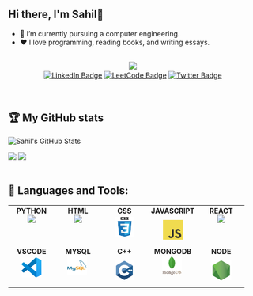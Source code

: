 ## Hi there, I'm Sahil👋
- 🔭 I’m currently pursuing a computer engineering.
- ❤️ I love programming, reading books, and writing essays.
<br>

<div id="header" align="center">
  <img src="https://media.giphy.com/media/M9gbBd9nbDrOTu1Mqx/giphy.gif" width="100"/>
</div>
<div id="badges" align="center">
  <a href = "https://www.linkedin.com/in/sahil-kandhare-661b99226/"><img src="https://img.shields.io/badge/LinkedIn-blue?style=for-the-badge&logo=linkedin&logoColor=white" alt="LinkedIn Badge"/></a>
  <a href = "https://leetcode.com/sahil_k_027/"><img src="https://img.shields.io/badge/leetcode-grey?style=for-the-badge&logo=leetcode&logoColor=yellow" alt="LeetCode Badge"/></a>
  <a href = "https://twitter.com/Sahil_K_27"><img src="https://img.shields.io/badge/Twitter-blue?style=for-the-badge&logo=twitter&logoColor=white" alt="Twitter Badge"/></a>

</div>
<br>
<br>

## 🏆 My GitHub stats
![Sahil's GitHub Stats](https://github-readme-stats.vercel.app/api?username=Sahilk-027&show_icons=true&theme=tokyonight)

<img src="https://github-readme-stats.vercel.app/api/top-langs?username=Sahilk-027&layout=compact&show_icons=true&theme=tokyonight"/>

<img src="https://github-readme-streak-stats.herokuapp.com/?user=Sahilk-027&show_icons=true&theme=tokyonight"/>
<br>
<br>

## 🧰 Languages and Tools:

<table width="320px">
    <tbody>
        <tr valign="top">
            <td width="80px" align="center">
            <span><strong>PYTHON</strong></span><br>
            <img height=50 src="https://cdn.jsdelivr.net/gh/devicons/devicon/icons/python/python-original.svg"/>
            </td>
            <td width="80px" align="center">
            <span><strong>HTML</strong></span><br>
            <img height=50 src="https://cdn.jsdelivr.net/gh/devicons/devicon/icons/html5/html5-original.svg" />
            </td>
            <td width="80px" align="center">
            <span><strong>CSS</strong></span><br>
            <img src="https://raw.githubusercontent.com/github/explore/80688e429a7d4ef2fca1e82350fe8e3517d3494d/topics/css/css.png" alt="VS Code" height="40" style="vertical-align:top; margin:4px">
            </td>
            <td width="80px" align="center">
            <span><strong>JAVASCRIPT</strong></span><br>
            <img src="https://raw.githubusercontent.com/github/explore/80688e429a7d4ef2fca1e82350fe8e3517d3494d/topics/javascript/javascript.png"                       alt="Javascript" height="40" style="vertical-align:top; margin:10px">
            </td>
            <td width="80px" align="center">
            <span><strong>REACT</strong></span><br>
            <img height=50 src="https://cdn.jsdelivr.net/gh/devicons/devicon/icons/react/react-original.svg" />
            </td>
        </tr>
        <tr valign="top">
            <td width="80px" align="center">
            <span><strong>VSCODE</strong></span><br>
            <img src="https://raw.githubusercontent.com/github/explore/80688e429a7d4ef2fca1e82350fe8e3517d3494d/topics/visual-studio-code/visual-studio-code.png" alt="VS Code" height="40" style="vertical-align:top; margin:4px">
            </td>
            <td width="80px" align="center">
            <span><strong>MYSQL</strong></span><br>
             <img src="https://github.com/devicons/devicon/blob/master/icons/mysql/mysql-original-wordmark.svg" title="MySQL"  alt="MySQL" width="40" height="40"/>&nbsp;
            </td>
            <td width="80px" align="center">
            <span><strong>C++</strong></span><br>
            <img src="https://raw.githubusercontent.com/github/explore/80688e429a7d4ef2fca1e82350fe8e3517d3494d/topics/cpp/cpp.png" alt="CPP"                          height="40" style="vertical-align:top; margin:10px">
            </td>
            <td width="80px" align="center">
            <span><strong>MONGODB</strong></span><br>
              <img src="https://github.com/devicons/devicon/blob/master/icons/mongodb/mongodb-original-wordmark.svg" title="Mongodb"  alt="mongoDb" width="40" height="40"/>&nbsp;
            </td>
            <td width="80px" align="center">
            <span><strong>NODE</strong></span><br>
            <img src="https://raw.githubusercontent.com/github/explore/80688e429a7d4ef2fca1e82350fe8e3517d3494d/topics/nodejs/nodejs.png" alt="CPP"                     height="40" style="vertical-align:top; margin:10px">
            </td>
        </tr>
    </tbody>
</table>

